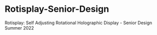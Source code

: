 # Rotisplay-Senior-Design
Rotisplay: Self Adjusting Rotational Holographic Display - Senior Design Summer 2022
